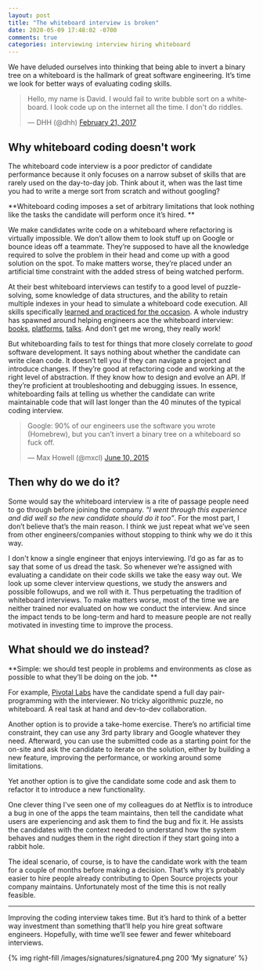 ```yaml
---
layout: post
title: "The whiteboard interview is broken"
date: 2020-05-09 17:48:02 -0700
comments: true
categories: interviewing interview hiring whiteboard
---
```


We have deluded ourselves into thinking that being able to invert a binary tree on a whiteboard is the hallmark of great software engineering. It’s time we look for better ways of evaluating coding skills.

<!--more-->

<blockquote class="twitter-tweet  tw-align-center"><p lang="en" dir="ltr">Hello, my name is David. I would fail to write bubble sort on a whiteboard. I look code up on the internet all the time. I don&#39;t do riddles.</p>&mdash; DHH (@dhh) <a href="https://twitter.com/dhh/status/834146806594433025?ref\_src=twsrc%5Etfw">February 21, 2017</a></blockquote> <script async src="https://platform.twitter.com/widgets.js" charset="utf-8"></script>

## Why whiteboard coding doesn't work

The whiteboard code interview is a poor predictor of candidate performance because it only focuses on a narrow subset of skills that are rarely used on the day-to-day job. Think about it, when was the last time you had to write a merge sort from scratch and without googling?

**Whiteboard coding imposes a set of arbitrary limitations that look nothing like the tasks the candidate will perform once it’s hired. **

We make candidates write code on a whiteboard where refactoring is virtually impossible. We don’t allow them to look stuff up on Google or bounce ideas off a teammate. They’re supposed to have all the knowledge required to solve the problem in their head and come up with a good solution on the spot. To make matters worse, they’re placed under an artificial time constraint with the added stress of being watched perform.

At their best whiteboard interviews can testify to a good level of puzzle-solving, some knowledge of data structures, and the ability to retain multiple indexes in your head to simulate a whiteboard code execution. All skills specifically [learned and practiced for the occasion][1]. A whole industry has spawned around helping engineers ace the whiteboard interview: [books][2], [platforms][3], [talks][4]. And don’t get me wrong, they really work!

But whiteboarding fails to test for things that more closely correlate to _good_ software development. It says nothing about whether the candidate can write clean code. It doesn’t tell you if they can navigate a project and introduce changes. If they’re good at refactoring code and working at the right level of abstraction.  If they know how to design and evolve an API. If they’re proficient at troubleshooting and debugging issues. In essence, whiteboarding fails at telling us whether the candidate can write maintainable code that will last longer than the 40 minutes of the typical coding interview. 

<blockquote class="twitter-tweet  tw-align-center"><p lang="en" dir="ltr">Google: 90% of our engineers use the software you wrote (Homebrew), but you can’t invert a binary tree on a whiteboard so fuck off.</p>&mdash; Max Howell (@mxcl) <a href="https://twitter.com/mxcl/status/608682016205344768?ref\_src=twsrc%5Etfw">June 10, 2015</a></blockquote> <script async src="https://platform.twitter.com/widgets.js" charset="utf-8"></script>

## Then why do we do it?

Some would say the whiteboard interview is a rite of passage people need to go through before joining the company. _“I went through this experience and did well so the new candidate should do it too”_. For the most part, I don’t believe that’s the main reason. I think we just repeat what we’ve seen from other engineers/companies without stopping to think why we do it this way.

I don't know a single engineer that enjoys interviewing. I’d go as far as to say that some of us dread the task. So whenever we’re assigned with evaluating a candidate on their code skills we take the easy way out. We look up some clever interview questions, we study the answers and possible followups, and we roll with it. Thus perpetuating the tradition of whiteboard interviews. To make matters worse, most of the time we are neither trained nor evaluated on how we conduct the interview. And since the impact tends to be long-term and hard to measure people are not really motivated in investing time to improve the process.

## What should we do instead?

**Simple: we should test people in problems and environments as close as possible to what they’ll be doing on the job. **

For example, [Pivotal Labs][5] have the candidate spend a full day pair-programming with the interviewer. No tricky algorithmic puzzle, no whiteboard. A real task at hand and dev-to-dev collaboration.

Another option is to provide a take-home exercise. There’s no artificial time constraint, they can use any 3rd party library and Google whatever they need. Afterward, you can use the submitted code as a starting point for the on-site and ask the candidate to iterate on the solution, either by building a new feature, improving the performance, or working around some limitations.

Yet another option is to give the candidate some code and ask them to refactor it to introduce a new functionality.

One clever thing I've seen one of my colleagues do at Netflix is to introduce a bug in one of the apps the team maintains, then tell the candidate what users are experiencing and ask them to find the bug and fix it. He assists the candidates with the context needed to understand how the system behaves and nudges them in the right direction if they start going into a rabbit hole.

The ideal scenario, of course, is to have the candidate work with the team for a couple of months before making a decision. That’s why it’s probably easier to hire people already contributing to Open Source projects your company maintains. Unfortunately most of the time this is not really feasible.

---- 

Improving the coding interview takes time. But it’s hard to think of a better way investment than something that’ll help you hire great software engineers. Hopefully, with time we’ll see fewer and fewer whiteboard interviews.

 {% img right-fill /images/signatures/signature4.png 200 ‘My signature’ %} 

[1]:	https://jivimberg.io/blog/2019/01/10/how-to-prepare-for-the-silicon-valley-interview-part-2/
[2]:	https://www.amazon.com/Cracking-Coding-Interview-Programming-Questions/dp/0984782850
[3]:	https://leetcode.com/
[4]:	https://www.youtube.com/watch?v=8T7a09V1KZo
[5]:	https://blog.jonrshar.pe/2016/Dec/05/pivotal-interviews.html